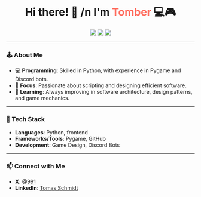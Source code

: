 <div align="center">
<!-- BANNER -->
</div>

<h1 align="center">Hi there! 👋 /n I'm <span style="color: #ff6f61;">Tomber</span> 💻🎮</h1>
<div align="center">
  <!-- Badges -->
  <a href="https://x.com/User_991_" target="_blank">
    <img src="https://img.shields.io/badge/x-%231DA1F2.svg?style=for-the-badge&logo=x&logoColor=white" />
  </a>
  <a href="https://www.linkedin.com/in/tomas-schmidt-a111911b5/" target="_blank">
    <img src="https://img.shields.io/badge/LinkedIn-%230A66C2.svg?style=for-the-badge&logo=linkedin&logoColor=white" />
  </a>
  <a href="https://www.youtube.com/@Tomber991/featured" target="_blank">
    <img src="https://img.shields.io/badge/YouTube-%23FF0000.svg?style=for-the-badge&logo=YouTube&logoColor=white" />
  </a>
  <!-- 
  <a href="https://discord.gg/TU_DISCORD" target="_blank">
    <img src="https://img.shields.io/badge/Discord-%237289DA.svg?style=for-the-badge&logo=discord&logoColor=white" />
  </a>
-->
</div>

---

### 🕹️ About Me

- 💻 **Programming**: Skilled in Python, with experience in Pygame and Discord bots.
- 🎯 **Focus**: Passionate about scripting and designing efficient software.
- 🌱 **Learning**: Always improving in software architecture, design patterns, and game mechanics.

---

### 🚀 Tech Stack

- **Languages**: Python, frontend
- **Frameworks/Tools**: Pygame, GitHub
- **Development**: Game Design, Discord Bots

---

<!--

### 🎬 Featured Video

[![YouTube Video](https://img.youtube.com/vi/TU_VIDEO_ID/maxresdefault.jpg)](https://www.youtube.com/watch?v=TU_VIDEO_ID)

-->

### 📫 Connect with Me

- **X**: [@991](https://twitter.com/User_991_)
- **LinkedIn**: [Tomas Schmidt](https://www.linkedin.com/in/tomas-schmidt-a111911b5/)
<!-- - **Discord**: [Server991](https://discord.gg/Tomber991) -->
